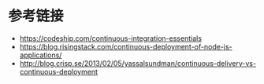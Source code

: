 # 参考链接
* https://codeship.com/continuous-integration-essentials
* https://blog.risingstack.com/continuous-deployment-of-node-js-applications/
* http://blog.crisp.se/2013/02/05/yassalsundman/continuous-delivery-vs-continuous-deployment